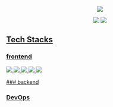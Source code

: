 <p align="center">
	<img src="https://capsule-render.vercel.app/api?type=waving&color=0:191970,50:40E0D0,100:50C878&fontColor=ffffff&height=200&section=header&text=SEOKJUN's+GITHUB&fontSize=40&fontAlignY=36" />
</p>

<p align="center">
	<img src="https://img.shields.io/badge/seokjunh97@gmail.com-EA4335?style=flat-square&logo=gmail&logoColor=white" />
	<a href="https://velog.io/@seokjun/posts"><img src="https://img.shields.io/badge/Tech Blog-000000?style=flat-square&logo=velog&logoColor=white" />
</p>

##  Tech Stacks

### frontend
<p>
	<img src="https://img.shields.io/badge/TypeScript-3178C6?logo=TypeScript&logoColor=FFF" />
	<img src="https://img.shields.io/badge/JavaScript-F7DF1E?logo=JavaScript&logoColor=000" />
	<img src="https://img.shields.io/badge/next.js-000000?style=for-the-badge&logo=nextdotjs&logoColor=white" />
	<img src="https://img.shields.io/badge/ReactJs-61DAFB?logo=react&logoColor=white&style=for-the-badge" />
	<img src="https://img.shields.io/badge/Tailwind_CSS-grey?style=for-the-badge&logo=tailwind-css&logoColor=38B2AC" />
</p>
### backend

### DevOps
<!---
seokjunh/seokjunh is a ✨ special ✨ repository because its `README.md` (this file) appears on your GitHub profile.
You can click the Preview link to take a look at your changes.
--->
